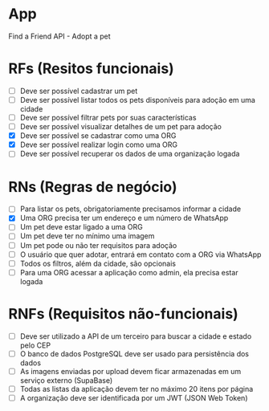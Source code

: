 # App

Find a Friend API - Adopt a pet

# RFs (Resitos funcionais)

- [ ] Deve ser possível cadastrar um pet
- [ ] Deve ser possível listar todos os pets disponíveis para adoção em uma cidade
- [ ] Deve ser possível filtrar pets por suas características
- [ ] Deve ser possível visualizar detalhes de um pet para adoção
- [x] Deve ser possível se cadastrar como uma ORG
- [x] Deve ser possível realizar login como uma ORG
- [ ] Deve ser possível recuperar os dados de uma organização logada

# RNs (Regras de negócio)

- [ ] Para listar os pets, obrigatoriamente precisamos informar a cidade
- [x] Uma ORG precisa ter um endereço e um número de WhatsApp
- [ ] Um pet deve estar ligado a uma ORG
- [ ] Um pet deve ter no mínimo uma imagem
- [ ] Um pet pode ou não ter requisitos para adoção
- [ ] O usuário que quer adotar, entrará em contato com a ORG via WhatsApp
- [ ] Todos os filtros, além da cidade, são opcionais
- [ ] Para uma ORG acessar a aplicação como admin, ela precisa estar logada

# RNFs (Requisitos não-funcionais)

- [ ] Deve ser utilizado a API de um terceiro para buscar a cidade e estado pelo CEP
- [ ] O banco de dados PostgreSQL deve ser usado para persistência dos dados
- [ ] As imagens enviadas por upload devem ficar armazenadas em um serviço externo (SupaBase)
- [ ] Todas as listas da aplicação devem ter no máximo 20 itens por página
- [ ] A organização deve ser identificada por um JWT (JSON Web Token)